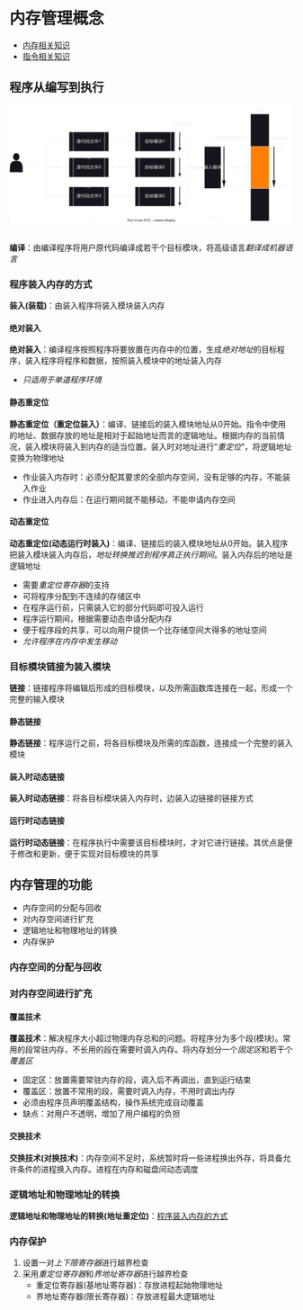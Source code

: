 # 内存管理概念

- [内存相关知识](../../0203-计算机组成原理/04-存储器/4.2%20主存储器.md)
- [指令相关知识](../../0203-计算机组成原理/07-指令系统/7.1%20机器指令.md)
## 程序从编写到执行

![](../../attachment/svg/svg241101151521.svg)
##
**编译**：由编译程序将用户原代码编译成若干个目标模块，将高级语言*翻译成机器语言*

### 程序装入内存的方式

**装入(装载)**：由装入程序将装入模块装入内存

#### 绝对装入

**绝对装入**：编译程序按照程序将要放置在内存中的位置，生成*绝对地址*的目标程序，装入程序将程序和数据，按照装入模块中的地址装入内存
- *只适用于单道程序环境*

#### 静态重定位

**静态重定位（重定位装入）**：编译、链接后的装入模块地址从0开始。指令中使用的地址、数据存放的地址是相对于起始地址而言的逻辑地址。根据内存的当前情况，装入模块将装入到内存的适当位置。装入时对地址进行“*重定位*”，将逻辑地址变换为物理地址
- 作业装入内存时：必须分配其要求的全部内存空间，没有足够的内存，不能装入作业
- 作业进入内存后：在运行期间就不能移动，不能申请内存空间

#### 动态重定位

**动态重定位(动态运行时装入)**：编译、链接后的装入模块地址从0开始。装入程序把装入模块装入内存后，*地址转换推迟到程序真正执行期间*。装入内存后的地址是逻辑地址
- 需要*重定位寄存器*的支持
- 可将程序分配到不连续的存储区中
- 在程序运行前，只需装入它的部分代码即可投入运行
- 程序运行期间，根据需要动态申请分配内存
- 便于程序段的共享，可以向用户提供一个比存储空间大得多的地址空间
- *允许程序在内存中发生移动*

### 目标模块链接为装入模块

**链接**：链接程序将编辑后形成的目标模块，以及所需函数库连接在一起，形成一个完整的输入模块

#### 静态链接

**静态链接**：程序运行之前，将各目标模块及所需的库函数，连接成一个完整的装入模块

#### 装入时动态链接
**装入时动态链接**：将各目标模块装入内存时，边装入边链接的链接方式

#### 运行时动态链接

**运行时动态链接**：在程序执行中需要该目标模块时，才对它进行链接。其优点是便于修改和更新，便于实现对目标模块的共享

## 内存管理的功能
- 内存空间的分配与回收
- 对内存空间进行扩充
- 逻辑地址和物理地址的转换
- 内存保护

### 内存空间的分配与回收

### 对内存空间进行扩充

#### 覆盖技术

**覆盖技术**：解决程序大小超过物理内存总和的问题。将程序分为多个段(模块)。常用的段常驻内存，不长用的段在需要时调入内存。将内存划分一个*固定区*和若干个*覆盖区*
- 固定区：放置需要常驻内存的段，调入后不再调出，直到运行结束
- 覆盖区：放置不常用的段，需要时调入内存，不用时调出内存
- 必须由程序员声明覆盖结构，操作系统完成自动覆盖
- 缺点：对用户不透明，增加了用户编程的负担


#### 交换技术

**交换技术(对换技术)**：内存空间不足时，系统暂时将一些进程换出外存，将具备允许条件的进程换入内存。进程在内存和磁盘间动态调度

### 逻辑地址和物理地址的转换

**逻辑地址和物理地址的转换(地址重定位)**：[程序装入内存的方式](#程序装入内存的方式)

### 内存保护

1. 设置一对*上下限寄存器*进行越界检查
2. 采用*重定位寄存器*和*界地址寄存器*进行越界检查
	- 重定位寄存器(基地址寄存器)：存放进程起始物理地址
	- 界地址寄存器(限长寄存器)：存放进程最大逻辑地址




